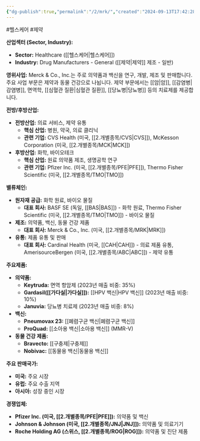 ```yaml
---
{"dg-publish":true,"permalink":"/2/mrk/","created":"2024-09-13T17:42:28.255+09:00","updated":"2025-07-29T21:37:04.939+09:00"}
---
```


#헬스케어 #제약

**산업섹터 (Sector, Industry):**

- **Sector:** Healthcare ([[헬스케어\|헬스케어]])
- **Industry:** Drug Manufacturers - General ([[제약\|제약]] 제조 - 일반)

**영위사업:** Merck & Co., Inc.는 주로 의약품과 백신을 연구, 개발, 제조 및 판매합니다. 주요 사업 부문은 제약과 동물 건강으로 나뉩니다. 제약 부문에서는 [[암\|암]], [[감염병\|감염병]], 면역학, [[심혈관 질환\|심혈관 질환]], [[당뇨병\|당뇨병]] 등의 치료제를 제공합니다.

**전방/후방산업:**

- **전방산업:** 의료 서비스, 제약 유통
    - **핵심 산업:** 병원, 약국, 의료 클리닉
    - **관련 기업:** CVS Health (미국, [[2.개별종목/CVS\|CVS]]), McKesson Corporation (미국, [[2.개별종목/MCK\|MCK]])
- **후방산업:** 화학, 바이오테크
    - **핵심 산업:** 원료 의약품 제조, 생명공학 연구
    - **관련 기업:** Pfizer Inc. (미국, [[2.개별종목/PFE\|PFE]]), Thermo Fisher Scientific (미국, [[2.개별종목/TMO\|TMO]])

**밸류체인:**

- **원자재 공급:** 화학 원료, 바이오 물질
    - **대표 회사:** BASF SE (독일, [[BAS\|BAS]]) - 화학 원료, Thermo Fisher Scientific (미국, [[2.개별종목/TMO\|TMO]]) - 바이오 물질
- **제조:** 의약품, 백신, 동물 건강 제품
    - **대표 회사:** Merck & Co., Inc. (미국, [[2.개별종목/MRK\|MRK]])
- **유통:** 제품 유통 및 판매
    - **대표 회사:** Cardinal Health (미국, [[CAH\|CAH]]) - 의료 제품 유통, AmerisourceBergen (미국, [[2.개별종목/ABC\|ABC]]) - 제약 유통

**주요제품:**

- **의약품:**
    - **Keytruda:** 면역 항암제 (2023년 매출 비중: 35%)
    - **Gardasil([[가다실\|가다실]]):** [[HPV 백신\|HPV 백신]] (2023년 매출 비중: 10%)
    - **Januvia:** 당뇨병 치료제 (2023년 매출 비중: 8%)
- **백신:**
    - **Pneumovax 23:** [[폐렴구균 백신\|폐렴구균 백신]]
    - **ProQuad:** [[소아용 백신\|소아용 백신]] (MMR-V)
- **동물 건강 제품:**
    - **Bravecto:** [[구충제\|구충제]]
    - **Nobivac:** [[동물용 백신\|동물용 백신]]

**주요 판매국가:**

- **미국:** 주요 시장
- **유럽:** 주요 수출 지역
- **아시아:** 성장 중인 시장

**경쟁업체:**

- **Pfizer Inc. (미국, [[2.개별종목/PFE\|PFE]]):** 의약품 및 백신
- **Johnson & Johnson (미국, [[2.개별종목/JNJ\|JNJ]]):** 의약품 및 의료기기
- **Roche Holding AG (스위스, [[2.개별종목/ROG\|ROG]]):** 의약품 및 진단 제품